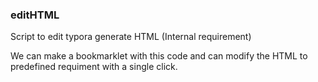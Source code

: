 ### editHTML
Script to edit typora generate HTML (Internal requirement)

We can make a bookmarklet with this code and can modify the HTML to predefined requiment with a single click.
